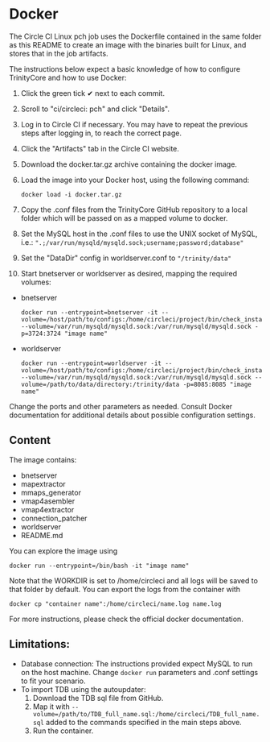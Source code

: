 # Docker

The Circle CI Linux pch job uses the Dockerfile contained in the same folder as this README to create an image with the binaries built for Linux, and stores that in the job artifacts.

The instructions below expect a basic knowledge of how to configure TrinityCore and how to use Docker:
1. Click the green tick ✔ next to each commit.
1. Scroll to "ci/circleci: pch" and click "Details".
1. Log in to Circle CI if necessary. You may have to repeat the previous steps after logging in, to reach the correct page.
1. Click the "Artifacts" tab in the Circle CI website.
1. Download the docker.tar.gz archive containing the docker image.
1. Load the image into your Docker host, using the following command:
    ```
    docker load -i docker.tar.gz
    ```

1. Copy the .conf files from the TrinityCore GitHub repository to a local folder which will be passed on as a mapped volume to docker.
1. Set the MySQL host in the .conf files to use the UNIX socket of MySQL, i.e.: `".;/var/run/mysqld/mysqld.sock;username;password;database"`
1. Set the "DataDir" config in worldserver.conf to `"/trinity/data"`
1. Start bnetserver or worldserver as desired, mapping the required volumes:

- bnetserver
    ```
    docker run --entrypoint=bnetserver -it --volume=/host/path/to/configs:/home/circleci/project/bin/check_install/etc --volume=/var/run/mysqld/mysqld.sock:/var/run/mysqld/mysqld.sock -p=3724:3724 "image name"
    ```

- worldserver
    ```
    docker run --entrypoint=worldserver -it --volume=/host/path/to/configs:/home/circleci/project/bin/check_install/etc --volume=/var/run/mysqld/mysqld.sock:/var/run/mysqld/mysqld.sock --volume=/path/to/data/directory:/trinity/data -p=8085:8085 "image name"
    ```

Change the ports and other parameters as needed. Consult Docker documentation for additional details about possible configuration settings.

## Content

The image contains:
- bnetserver
- mapextractor
- mmaps_generator
- vmap4asembler
- vmap4extractor
- connection_patcher
- worldserver
- README&#46;md

You can explore the image using
```
docker run --entrypoint=/bin/bash -it "image name"
```

Note that the WORKDIR is set to /home/circleci and all logs will be saved to that folder by default. You can export the logs from the container with
```
docker cp "container name":/home/circleci/name.log name.log
```

For more instructions, please check the official docker documentation.

## Limitations:

- Database connection: The instructions provided expect MySQL to run on the host machine. Change `docker run` parameters and .conf settings to fit your scenario.
- To import TDB using the autoupdater:
  1. Download the TDB sql file from GitHub.
  1. Map it with `--volume=/path/to/TDB_full_name.sql:/home/circleci/TDB_full_name.sql` added to the commands specified in the main steps above.
  1. Run the container.
